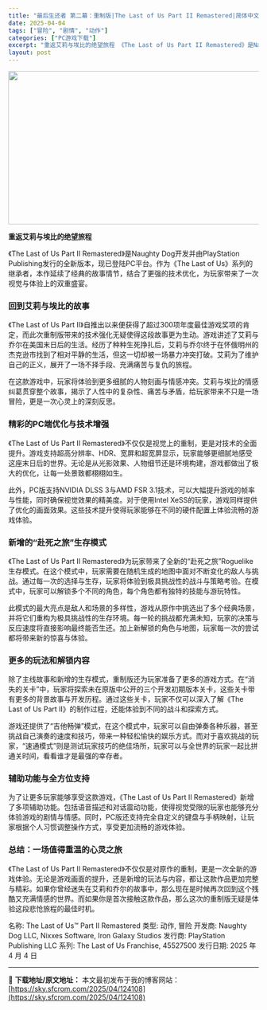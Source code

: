 ```yaml
---
title: "最后生还者 第二幕：重制版|The Last of Us Part II Remastered|简体中文|103.40G"
date: 2025-04-04
tags: ["冒险", "剧情", "动作"]
categories: ["PC游戏下载"]
excerpt: "重返艾莉与埃比的绝望旅程 《The Last of Us Part II Remastered》是Naughty Dog开发并由PlayStation Publishing发行的全新版本，现已登陆PC平台。作为《The Last of Us》系列的继承者，本作延续了经典的故事情节，结合了更强的技术优&hellip;"
layout: post
---
```


<img class="aligncenter size-full wp-image-124109" src="https://sky.sfcrom.com/wp-content/uploads/2025/04/2025040408442545.webp" alt="" width="660" height="308" />

<strong>重返艾莉与埃比的绝望旅程</strong>

《The Last of Us Part II Remastered》是Naughty Dog开发并由PlayStation Publishing发行的全新版本，现已登陆PC平台。作为《The Last of Us》系列的继承者，本作延续了经典的故事情节，结合了更强的技术优化，为玩家带来了一次视觉与体验上的双重盛宴。
<h3>回到艾莉与埃比的故事</h3>
《The Last of Us Part II》自推出以来便获得了超过300项年度最佳游戏奖项的肯定，而此次重制版带来的技术强化无疑使得这段故事更为生动。游戏讲述了艾莉与乔尔在美国末日后的生活。经历了种种生死挣扎后，艾莉与乔尔终于在怀俄明州的杰克逊市找到了相对平静的生活，但这一切却被一场暴力冲突打破。艾莉为了维护自己的正义，展开了一场不择手段、充满痛苦与复仇的旅程。

在这款游戏中，玩家将体验到更多细腻的人物刻画与情感冲突。艾莉与埃比的情感纠葛贯穿整个故事，揭示了人性中的复杂性、痛苦与矛盾，给玩家带来不只是一场冒险，更是一次心灵上的深刻反思。
<h3>精彩的PC端优化与技术增强</h3>
《The Last of Us Part II Remastered》不仅仅是视觉上的重制，更是对技术的全面提升。游戏支持超高分辨率、HDR、宽屏和超宽屏显示，玩家能够更细腻地感受这座末日后的世界。无论是从光影效果、人物细节还是环境构建，游戏都做出了极大的优化，让每一处景致都栩栩如生。

此外，PC版支持NVIDIA DLSS 3与AMD FSR 3.1技术，可以大幅提升游戏的帧率与性能，同时确保视觉效果的精美度。对于使用Intel XeSS的玩家，游戏同样提供了优化的画面效果。这些技术提升使得玩家能够在不同的硬件配置上体验流畅的游戏体验。
<h3>新增的“赴死之旅”生存模式</h3>
《The Last of Us Part II Remastered》为玩家带来了全新的“赴死之旅”Roguelike生存模式。在这个模式中，玩家需要在随机生成的地图中面对不断变化的敌人与挑战。通过每一次的选择与生存，玩家将体验到极具挑战性的战斗与策略考验。在模式中，玩家可以解锁多个不同的角色，每个角色都有独特的技能与游玩特性。

此模式的最大亮点是敌人和场景的多样性，游戏从原作中挑选出了多个经典场景，并将它们重构为极具挑战性的生存环境。每一轮的挑战都充满未知，玩家的决策与反应速度将直接影响最终能否生还。加上新解锁的角色与地图，玩家每一次的尝试都将带来新的惊喜与体验。
<h3>更多的玩法和解锁内容</h3>
除了主线故事和新增的生存模式，重制版还为玩家准备了更多的游戏方式。在“消失的关卡”中，玩家将探索未在原版中公开的三个开发初期版本关卡，这些关卡带有更多的背景故事与开发历程。通过这些关卡，玩家不仅可以深入了解《The Last of Us Part II》的制作过程，还能体验到不同的战斗和探索方式。

游戏还提供了“吉他畅弹”模式，在这个模式中，玩家可以自由弹奏各种乐器，甚至挑战自己演奏的速度和技巧，带来一种轻松愉快的娱乐方式。而对于喜欢挑战的玩家，“速通模式”则是测试玩家技巧的绝佳场所，玩家可以与全世界的玩家一起比拼通关时间，看看谁才是最强的幸存者。
<h3>辅助功能与全方位支持</h3>
为了让更多玩家能够享受这款游戏，《The Last of Us Part II Remastered》新增了多项辅助功能。包括语音描述和对话震动功能，使得视觉受限的玩家也能够充分体验游戏的剧情与情感。同时，PC版还支持完全自定义的键盘与手柄映射，让玩家根据个人习惯调整操作方式，享受更加流畅的游戏体验。
<h3>总结：一场值得重温的心灵之旅</h3>
《The Last of Us Part II Remastered》不仅仅是对原作的重制，更是一次全新的游戏体验。无论是游戏画面的提升，还是新增的玩法与内容，都让这款作品更加完整与精彩。如果你曾经迷失在艾莉和乔尔的故事中，那么现在是时候再次回到这个残酷又充满情感的世界。而如果你是首次接触这款作品，那么这次的重制版无疑是体验这段悲怆旅程的最佳时机。

名称: The Last of Us™ Part II Remastered
类型: 动作, 冒险
开发商: Naughty Dog LLC, Nixxes Software, Iron Galaxy Studios
发行商: PlayStation Publishing LLC
系列: The Last of Us Franchise, 45527500
发行日期: 2025 年 4 月 4 日

---
📖 **下载地址/原文地址：** 本文最初发布于我的博客网站：[https://sky.sfcrom.com/2025/04/124108](https://sky.sfcrom.com/2025/04/124108)
